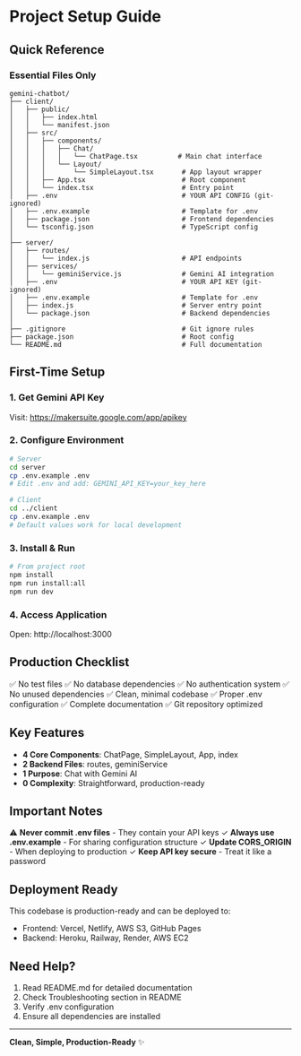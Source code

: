 # Project Setup Guide

## Quick Reference

### Essential Files Only
```
gemini-chatbot/
├── client/
│   ├── public/
│   │   ├── index.html
│   │   └── manifest.json
│   ├── src/
│   │   ├── components/
│   │   │   ├── Chat/
│   │   │   │   └── ChatPage.tsx          # Main chat interface
│   │   │   └── Layout/
│   │   │       └── SimpleLayout.tsx       # App layout wrapper
│   │   ├── App.tsx                        # Root component
│   │   └── index.tsx                      # Entry point
│   ├── .env                               # YOUR API CONFIG (git-ignored)
│   ├── .env.example                       # Template for .env
│   ├── package.json                       # Frontend dependencies
│   └── tsconfig.json                      # TypeScript config
│
├── server/
│   ├── routes/
│   │   └── index.js                       # API endpoints
│   ├── services/
│   │   └── geminiService.js               # Gemini AI integration
│   ├── .env                               # YOUR API KEY (git-ignored)
│   ├── .env.example                       # Template for .env
│   ├── index.js                           # Server entry point
│   └── package.json                       # Backend dependencies
│
├── .gitignore                             # Git ignore rules
├── package.json                           # Root config
└── README.md                              # Full documentation
```

## First-Time Setup

### 1. Get Gemini API Key
Visit: https://makersuite.google.com/app/apikey

### 2. Configure Environment
```bash
# Server
cd server
cp .env.example .env
# Edit .env and add: GEMINI_API_KEY=your_key_here

# Client
cd ../client
cp .env.example .env
# Default values work for local development
```

### 3. Install & Run
```bash
# From project root
npm install
npm run install:all
npm run dev
```

### 4. Access Application
Open: http://localhost:3000

## Production Checklist

✅ No test files
✅ No database dependencies
✅ No authentication system
✅ No unused dependencies
✅ Clean, minimal codebase
✅ Proper .env configuration
✅ Complete documentation
✅ Git repository optimized

## Key Features

- **4 Core Components**: ChatPage, SimpleLayout, App, index
- **2 Backend Files**: routes, geminiService
- **1 Purpose**: Chat with Gemini AI
- **0 Complexity**: Straightforward, production-ready

## Important Notes

⚠️ **Never commit .env files** - They contain your API keys
✓ **Always use .env.example** - For sharing configuration structure
✓ **Update CORS_ORIGIN** - When deploying to production
✓ **Keep API key secure** - Treat it like a password

## Deployment Ready

This codebase is production-ready and can be deployed to:
- Frontend: Vercel, Netlify, AWS S3, GitHub Pages
- Backend: Heroku, Railway, Render, AWS EC2

## Need Help?

1. Read README.md for detailed documentation
2. Check Troubleshooting section in README
3. Verify .env configuration
4. Ensure all dependencies are installed

---

**Clean, Simple, Production-Ready** ✨
